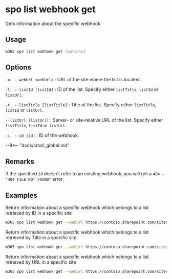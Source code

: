 # spo list webhook get

Gets information about the specific webhook

## Usage

```sh
m365 spo list webhook get [options]
```

## Options

`-u, --webUrl <webUrl>`
: URL of the site where the list is located.

`-l, --listId [listId]`
: ID of the list. Specify either `listTitle`, `listId` or `listUrl`.

`-t, --listTitle [listTitle]`
: Title of the list. Specify either `listTitle`, `listId` or `listUrl`.

`--listUrl [listUrl]`
: Server- or site-relative URL of the list. Specify either `listTitle`, `listId` or `listUrl`.

`-i, --id [id]`
: ID of the webhook.

--8<-- "docs/cmd/_global.md"

## Remarks

If the specified `id` doesn't refer to an existing webhook, you will get a `404 - "404 FILE NOT FOUND"` error.

## Examples

Return information about a specific webhook which belongs to a list retrieved by ID in a specific site

```sh
m365 spo list webhook get --webUrl https://contoso.sharepoint.com/sites/project-x --listId 0cd891ef-afce-4e55-b836-fce03286cccf --id cc27a922-8224-4296-90a5-ebbc54da2e85
```

Return information about a specific webhook which belongs to a list retrieved by Title in a specific site

```sh
m365 spo list webhook get --webUrl https://contoso.sharepoint.com/sites/project-x --listTitle Documents --id cc27a922-8224-4296-90a5-ebbc54da2e85
```

Return information about a specific webhook which belongs to a list retrieved by URL in a specific site

```sh
m365 spo list webhook get --webUrl https://contoso.sharepoint.com/sites/project-x --listUrl '/sites/project-x/Documents' --id cc27a922-8224-4296-90a5-ebbc54da2e85
```
